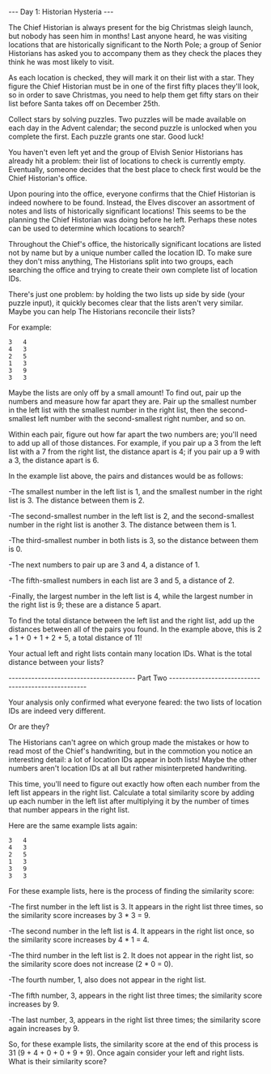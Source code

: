 --- Day 1: Historian Hysteria ---

The Chief Historian is always present for the big Christmas sleigh launch, but nobody has seen him in months! Last anyone heard, he was visiting locations that are historically significant to the North Pole; a group of Senior Historians has asked you to accompany them as they check the places they think he was most likely to visit.

As each location is checked, they will mark it on their list with a star. They figure the Chief Historian must be in one of the first fifty places they'll look, so in order to save Christmas, you need to help them get fifty stars on their list before Santa takes off on December 25th.

Collect stars by solving puzzles. Two puzzles will be made available on each day in the Advent calendar; the second puzzle is unlocked when you complete the first. Each puzzle grants one star. Good luck!

You haven't even left yet and the group of Elvish Senior Historians has already hit a problem: their list of locations to check is currently empty. Eventually, someone decides that the best place to check first would be the Chief Historian's office.

Upon pouring into the office, everyone confirms that the Chief Historian is indeed nowhere to be found. Instead, the Elves discover an assortment of notes and lists of historically significant locations! This seems to be the planning the Chief Historian was doing before he left. Perhaps these notes can be used to determine which locations to search?

Throughout the Chief's office, the historically significant locations are listed not by name but by a unique number called the location ID. To make sure they don't miss anything, The Historians split into two groups, each searching the office and trying to create their own complete list of location IDs.

There's just one problem: by holding the two lists up side by side (your puzzle input), it quickly becomes clear that the lists aren't very similar. Maybe you can help The Historians reconcile their lists?

For example:
```
3   4
4   3
2   5
1   3
3   9
3   3
```
Maybe the lists are only off by a small amount! To find out, pair up the numbers and measure how far apart they are. Pair up the smallest number in the left list with the smallest number in the right list, then the second-smallest left number with the second-smallest right number, and so on.

Within each pair, figure out how far apart the two numbers are; you'll need to add up all of those distances. For example, if you pair up a 3 from the left list with a 7 from the right list, the distance apart is 4; if you pair up a 9 with a 3, the distance apart is 6.

In the example list above, the pairs and distances would be as follows:

-The smallest number in the left list is 1, and the smallest number in the right list is 3. The distance between them is 2.
    
-The second-smallest number in the left list is 2, and the second-smallest number in the right list is another 3. The distance between them is 1.
    
-The third-smallest number in both lists is 3, so the distance between them is 0.
    
-The next numbers to pair up are 3 and 4, a distance of 1.
    
-The fifth-smallest numbers in each list are 3 and 5, a distance of 2.
    
-Finally, the largest number in the left list is 4, while the largest number in the right list is 9; these are a distance 5 apart.

To find the total distance between the left list and the right list, add up the distances between all of the pairs you found. In the example above, this is 2 + 1 + 0 + 1 + 2 + 5, a total distance of 11!

Your actual left and right lists contain many location IDs. What is the total distance between your lists?


--------------------------------------- Part Two ----------------------------------------------------

Your analysis only confirmed what everyone feared: the two lists of location IDs are indeed very different.

Or are they?

The Historians can't agree on which group made the mistakes or how to read most of the Chief's handwriting, but in the commotion you notice an interesting detail: a lot of location IDs appear in both lists! Maybe the other numbers aren't location IDs at all but rather misinterpreted handwriting.

This time, you'll need to figure out exactly how often each number from the left list appears in the right list. Calculate a total similarity score by adding up each number in the left list after multiplying it by the number of times that number appears in the right list.

Here are the same example lists again:
```
3   4
4   3
2   5
1   3
3   9
3   3
```
For these example lists, here is the process of finding the similarity score:


-The first number in the left list is 3. It appears in the right list three times, so the similarity score increases by 3 * 3 = 9.

-The second number in the left list is 4. It appears in the right list once, so the similarity score increases by 4 * 1 = 4.

-The third number in the left list is 2. It does not appear in the right list, so the similarity score does not increase (2 * 0 = 0).

-The fourth number, 1, also does not appear in the right list.

-The fifth number, 3, appears in the right list three times; the similarity score increases by 9.

-The last number, 3, appears in the right list three times; the similarity score again increases by 9.


So, for these example lists, the similarity score at the end of this process is 31 (9 + 4 + 0 + 0 + 9 + 9).
Once again consider your left and right lists. What is their similarity score?
